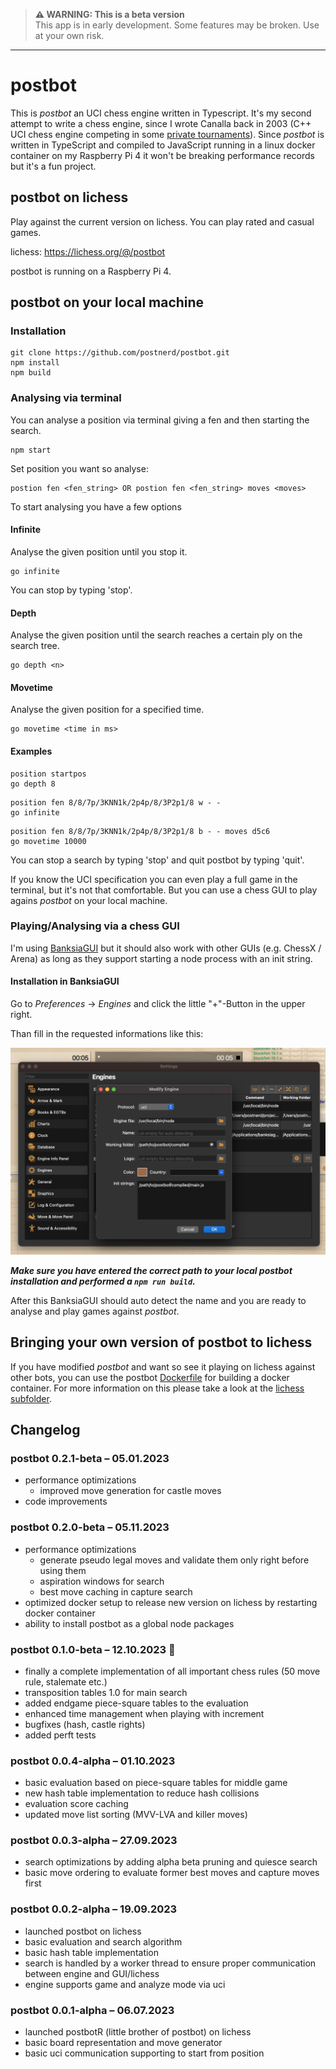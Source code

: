 > **⚠ WARNING: This is a beta version**  
> This app is in early development. Some features may be broken. Use at your own risk.
----------

# postbot
This is _postbot_ an UCI chess engine written in Typescript. It's my second attempt to write a chess engine, since I wrote Canalla back in 2003 (C++ UCI chess engine competing in some [private tournaments](http://www.open-aurec.com/chesswar/Chesswar017/Chesswar017PSt.htm)). Since _postbot_ is written in TypeScript and compiled to JavaScript running in a linux docker container on my Raspberry Pi 4 it won't be breaking performance records but it's a fun project.

## postbot on lichess
Play against the current version on lichess. You can play rated and casual games.

lichess: https://lichess.org/@/postbot

postbot is running on a Raspberry Pi 4.

## postbot on your local machine

### Installation
```
git clone https://github.com/postnerd/postbot.git
npm install
npm build
```

### Analysing via terminal
You can analyse a position via terminal giving a fen and then starting the search.

```
npm start
```

Set position you want so analyse:
```
postion fen <fen_string> OR postion fen <fen_string> moves <moves>
```

To start analysing you have a few options

#### Infinite
Analyse the given position until you stop it.
```
go infinite
```

You can stop by typing 'stop'.

#### Depth
Analyse the given position until the search reaches a certain ply on the search tree.
```
go depth <n>
```

#### Movetime
Analyse the given position for a specified time.
```
go movetime <time in ms>
```

#### Examples
```
position startpos
go depth 8
```

```
position fen 8/8/7p/3KNN1k/2p4p/8/3P2p1/8 w - -
go infinite
```

```
position fen 8/8/7p/3KNN1k/2p4p/8/3P2p1/8 b - - moves d5c6
go movetime 10000
```

You can stop a search by typing 'stop' and quit postbot by typing 'quit'.

If you know the UCI specification you can even play a full game in the terminal, but it's not that comfortable. But you can use a chess GUI to play agains _postbot_ on your local machine.

### Playing/Analysing via a chess GUI
I'm using [BanksiaGUI](https://banksiagui.com/) but it should also work with other GUIs (e.g. ChessX / Arena) as long as they support starting a node process with an init string.

#### Installation in BanksiaGUI
Go to _Preferences_ -> _Engines_ and click the little "+"-Button in the upper right.

Than fill in the requested informations like this:

![app](assets/postbot-banksiagui.png)

**_Make sure you have entered the correct path to your local postbot installation and performed a ```npm run build```._**

After this BanksiaGUI should auto detect the name and you are ready to analyse and play games against _postbot_.

## Bringing your own version of postbot to lichess
If you have modified _postbot_ and want so see it playing on lichess against other bots, you can use the postbot [Dockerfile](lichess/Dockerfile) for building a docker container. For more information on this please take a look at the [lichess subfolder](lichess/readme.md).

## Changelog
### postbot 0.2.1-beta – 05.01.2023
- performance optimizations
    - improved move generation for castle moves
- code improvements

### postbot 0.2.0-beta – 05.11.2023
- performance optimizations
    - generate pseudo legal moves and validate them only right before using them
    - aspiration windows for search
    - best move caching in capture search
- optimized docker setup to release new version on lichess by restarting docker container
- ability to install postbot as a global node packages

### postbot 0.1.0-beta – 12.10.2023 :tada:
- finally a complete implementation of all important chess rules (50 move rule, stalemate etc.)
- transposition tables 1.0 for main search
- added endgame piece-square tables to the evaluation
- enhanced time management when playing with increment
- bugfixes (hash, castle rights)
- added perft tests

### postbot 0.0.4-alpha – 01.10.2023
- basic evaluation based on piece-square tables for middle game
- new hash table implementation to reduce hash collisions
- evaluation score caching
- updated move list sorting (MVV-LVA and killer moves)

### postbot 0.0.3-alpha – 27.09.2023
- search optimizations by adding alpha beta pruning and quiesce search
- basic move ordering to evaluate former best moves and capture moves first

### postbot 0.0.2-alpha – 19.09.2023
- launched postbot on lichess
- basic evaluation and search algorithm
- basic hash table implementation
- search is handled by a worker thread to ensure proper communication between engine and GUI/lichess 
- engine supports game and analyze mode via uci

### postbot 0.0.1-alpha – 06.07.2023
- launched postbotR (little brother of postbot) on lichess
- basic board representation and move generator
- basic uci communication supporting to start from position